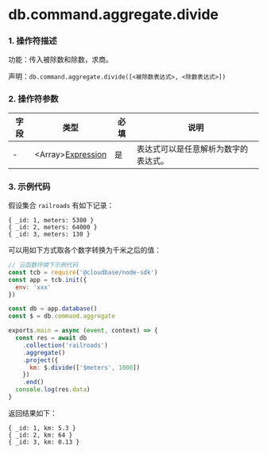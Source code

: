 # db.command.aggregate.divide

### 1. 操作符描述

功能：传入被除数和除数，求商。

声明：`db.command.aggregate.divide([<被除数表达式>, <除数表达式>])`

### 2. 操作符参数

| 字段 | 类型                                        | 必填 | 说明                                 |
| ---- | ------------------------------------------- | ---- | ------------------------------------ |
| -    | &lt;Array&gt;[Expression](../expression.md) | 是   | 表达式可以是任意解析为数字的表达式。 |

### 3. 示例代码

假设集合 `railroads` 有如下记录：

```
{ _id: 1, meters: 5300 }
{ _id: 2, meters: 64000 }
{ _id: 3, meters: 130 }
```

可以用如下方式取各个数字转换为千米之后的值：

```js
// 云函数环境下示例代码
const tcb = require('@cloudbase/node-sdk')
const app = tcb.init({
  env: 'xxx'
})

const db = app.database()
const $ = db.command.aggregate

exports.main = async (event, context) => {
  const res = await db
    .collection('railroads')
    .aggregate()
    .project({
      km: $.divide(['$meters', 1000])
    })
    .end()
  console.log(res.data)
}
```

返回结果如下：

```
{ _id: 1, km: 5.3 }
{ _id: 2, km: 64 }
{ _id: 3, km: 0.13 }
```
